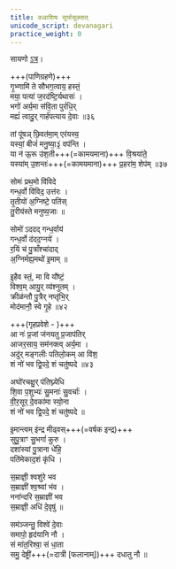 ```yaml
---
title: वध्वाशिषः सूर्यासूक्तात्
unicode_script: devanagari
practice_weight: 0
---
```


सायणो [ऽत्र](https://sa.wikisource.org/wiki/%E0%A4%8B%E0%A4%97%E0%A5%8D%E0%A4%B5%E0%A5%87%E0%A4%A6%E0%A4%83_%E0%A4%B8%E0%A5%82%E0%A4%95%E0%A5%8D%E0%A4%A4%E0%A4%82_%E0%A5%A7%E0%A5%A6.%E0%A5%AE%E0%A5%AB)।

+++(पाणिग्रहणे)+++  
गृ॒भ्णामि॑ ते सौभग॒त्वाय॒ हस्तं॒  
मया॒ पत्या॑ ज॒रद॑ष्टि॒र्यथासः॑ ।  
भगो॑ अर्य॒मा स॑वि॒ता पुरं॑धि॒र्  
मह्यं॑ त्वादु॒र् गार्ह॑पत्याय दे॒वाः ॥३६

तां पू॑षञ् छि॒वत॑मा॒म् एर॑यस्व॒  
यस्यां॒ बीजं॑ मनु॒ष्या॒३॒॑ वप॑न्ति ।  
या न॑ ऊ॒रू उ॑श॒ती+++(=कामयमाना)+++ वि॒श्रया॑ते॒  
यस्या॑म् उ॒शन्तः॑+++(=कामयमाना)+++ प्र॒हरा॑म॒ शेप॑म् ॥३७

<div class="js_include" url="../../../../agniH/Rk/tubhyam_agre_paryavahan/"  newLevelForH1="2" includeTitle="true"> </div>  

सोमः॑ प्रथ॒मो वि॑विदे  
गन्ध॒र्वो वि॑विद॒ उत्त॑रः ।  
तृ॒तीयो॑ अ॒ग्निष्टे॒ पति॑स्  
तु॒रीय॑स्ते मनुष्य॒जाः ॥

सोमो॑ ऽददद् गन्ध॒र्वाय॑  
गन्ध॒र्वो द॑दद॒ग्नये॑ ।  
र॒यिं च॑ पु॒त्राँश्चा॑दाद्  
अ॒ग्निर्मह्य॒मथो॑ इ॒माम् ॥

इ॒हैव स्तं॒, मा वि यौ॑ष्टं॒  
विश्व॒म् आयु॒र् व्य॑श्नुतम् ।  
क्रीळ॑न्तौ पु॒त्रैर् नप्तृ॑भि॒र्  
मोद॑मानौ॒ स्वे गृ॒हे ॥४२

+++(गृहप्रवेशे - )+++  
आ नः॑ प्र॒जां ज॑नयतु प्र॒जाप॑तिर्  
आजर॒साय॒ सम॑नक्त्व् अर्य॒मा ।  
अदु॑र् मङ्गलीः पतिलो॒कम् आ वि॑श॒  
शं नो॑ भव द्वि॒पदे॒ शं चतु॑ष्पदे ॥४३

अघो॑रचक्षु॒र् प॑तिघ्न्येधि  
शि॒वा प॒शुभ्यः॑ सु॒मनाः॑ सु॒वर्चाः॑ ।  
वी॒र॒सूर् दे॒वका॑मा स्यो॒ना  
शं नो॑ भव द्वि॒पदे॒ शं चतु॑ष्पदे ॥

इ॒मान्त्वम् इ॑न्द्र मीढ्वस्+++(=वर्षक इन्द्र)+++  
सुपु॒त्राꣳ सु॒भगां॑ कुरु ।  
दशा॑स्यां पु॒त्राना धे॑हि॒  
पति॑मेकाद॒शं कृ॑धि । 

स॒म्राज्ञी॒ श्वशु॑रे भव  
स॒म्राज्ञी॑ श्व॒श्र्वां भ॑व ।  
नना॑न्दरि स॒म्राज्ञी॑ भव  
स॒म्राज्ञी॒ अधि॑ दे॒वृषु॑ ॥

सम॑ञ्जन्तु॒ विश्वे॑ दे॒वाः  
समापो॒ हृद॑यानि नौ ।  
सं मा॑त॒रिश्वा॒ सं धा॒ता  
समु॒ देष्ट्री॑+++(=दात्री [फलानाम्])+++ दधातु नौ ॥